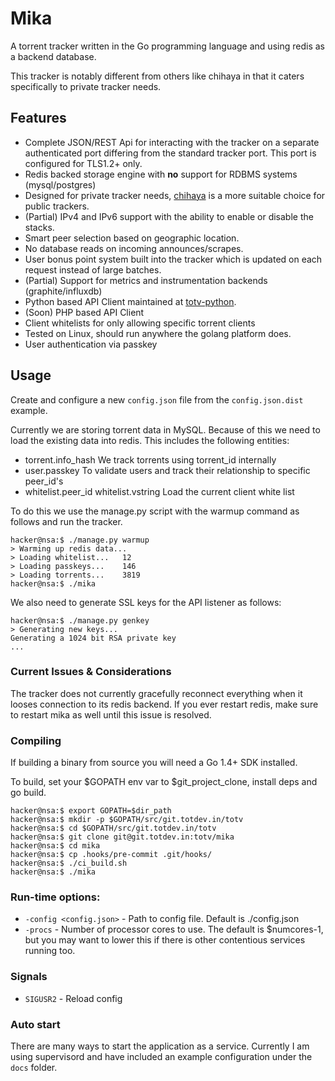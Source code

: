 # Mika

A torrent tracker written in the Go programming language and using redis
as a backend database.

This tracker is notably different from others like chihaya in that it caters specifically
to private tracker needs.


## Features

- Complete JSON/REST Api for interacting with the tracker on a separate authenticated
port differing from the standard tracker port. This port is configured for TLS1.2+ only.
- Redis backed storage engine with **no** support for RDBMS systems (mysql/postgres)
- Designed for private tracker needs, [chihaya](https://github.com/chihaya/chihaya) is a more suitable 
choice for public trackers.
- (Partial) IPv4 and IPv6 support with the ability to enable or disable the stacks.
- Smart peer selection based on geographic location.
- No database reads on incoming announces/scrapes.
- User bonus point system built into the tracker which is updated on each request instead of large batches.
- (Partial) Support for metrics and instrumentation backends (graphite/influxdb)
- Python based API Client maintained at [totv-python](https://github.com/ToTV/totv-python).
- (Soon) PHP based API Client
- Client whitelists for only allowing specific torrent clients
- Tested on Linux, should run anywhere the golang platform does.
- User authentication via passkey

## Usage

Create and configure a new `config.json` file from the `config.json.dist` example. 

Currently we are storing torrent data in MySQL. Because of this we need
to load the existing data into redis. This includes the following entities:

- torrent.info_hash We track torrents using torrent_id internally
- user.passkey To validate users and track their relationship to specific peer_id's
- whitelist.peer_id whitelist.vstring Load the current client white list

To do this we use the manage.py script with the warmup command as follows and run 
the tracker.

    hacker@nsa:$ ./manage.py warmup
    > Warming up redis data...
    > Loading whitelist...   12
    > Loading passkeys...    146
    > Loading torrents...    3819
    hacker@nsa:$ ./mika
    
We also need to generate SSL keys for the API listener as follows:
    
    hacker@nsa:$ ./manage.py genkey
    > Generating new keys...
    Generating a 1024 bit RSA private key
    ...
    
    
### Current Issues & Considerations
    
The tracker does not currently gracefully reconnect everything when it looses connection
 to its redis backend. If you ever restart redis, make sure to restart mika as well until
 this issue is resolved.    
### Compiling

If building a binary from source you will need a Go 1.4+ SDK installed.

To build, set your $GOPATH env var to $git_project_clone, install deps and go build.
    
    hacker@nsa:$ export GOPATH=$dir_path
    hacker@nsa:$ mkdir -p $GOPATH/src/git.totdev.in/totv
    hacker@nsa:$ cd $GOPATH/src/git.totdev.in/totv
    hacker@nsa:$ git clone git@git.totdev.in:totv/mika
    hacker@nsa:$ cd mika 
    hacker@nsa:$ cp .hooks/pre-commit .git/hooks/
    hacker@nsa:$ ./ci_build.sh
    hacker@nsa:$ ./mika

### Run-time options:

* `-config <config.json>` - Path to config file. Default is ./config.json
* `-procs` - Number of processor cores to use. The default is $numcores-1, but you may want
to lower this if there is other contentious services running too.


### Signals

* `SIGUSR2` - Reload config


### Auto start

There are many ways to start the application as a service. Currently I am using
supervisord and have included an example configuration under the `docs` folder.